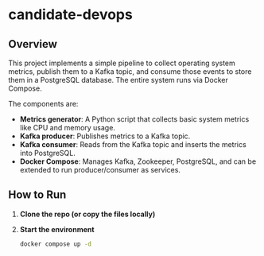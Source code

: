 # candidate-devops

## Overview

This project implements a simple pipeline to collect operating system metrics, publish them to a Kafka topic, and consume those events to store them in a PostgreSQL database. The entire system runs via Docker Compose.

The components are:
- **Metrics generator**: A Python script that collects basic system metrics like CPU and memory usage.
- **Kafka producer**: Publishes metrics to a Kafka topic.
- **Kafka consumer**: Reads from the Kafka topic and inserts the metrics into PostgreSQL.
- **Docker Compose**: Manages Kafka, Zookeeper, PostgreSQL, and can be extended to run producer/consumer as services.

## How to Run

1. **Clone the repo (or copy the files locally)**

2. **Start the environment**
   ```bash
   docker compose up -d

